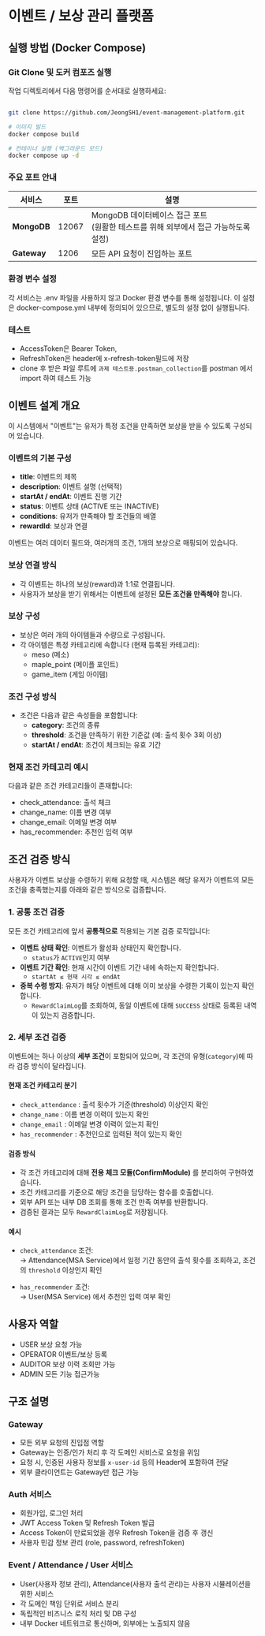 # 이벤트 / 보상 관리 플랫폼
## 실행 방법 (Docker Compose)

### Git Clone 및 도커 컴포즈 실행

작업 디렉토리에서 다음 명령어를 순서대로 실행하세요:

```bash

git clone https://github.com/JeongSH1/event-management-platform.git

# 이미지 빌드
docker compose build

# 컨테이너 실행 (백그라운드 모드)
docker compose up -d
```

### 주요 포트 안내

| 서비스       | 포트    | 설명                                                  |
|--------------|-------|-----------------------------------------------------|
| **MongoDB**  | 12067 | MongoDB 데이터베이스 접근 포트 <br/>(원활한 테스트를 위해 외부에서 접근 가능하도록 설정) |
| **Gateway**  | 1206  | 모든 API 요청이 진입하는 포트                                  |


### 환경 변수 설정
각 서비스는 .env 파일을 사용하지 않고 Docker 환경 변수를 통해 설정됩니다. 이 설정은 docker-compose.yml 내부에 정의되어 있으므로, 별도의 설정 없이 실행됩니다.

### 테스트

* AccessToken은 Bearer Token, 
* RefreshToken은 header에 x-refresh-token필드에 저장
* clone 후 받은 파일 루트에 `과제 테스트용.postman_collection`를 postman 에서 import 하여 테스트 가능

## 이벤트 설계 개요

이 시스템에서 "이벤트"는 유저가 특정 조건을 만족하면 보상을 받을 수 있도록 구성되어 있습니다.

### 이벤트의 기본 구성

- **title**: 이벤트의 제목
- **description**: 이벤트 설명 (선택적)
- **startAt / endAt**: 이벤트 진행 기간
- **status**: 이벤트 상태 (ACTIVE 또는 INACTIVE)
- **conditions**: 유저가 만족해야 할 조건들의 배열
- **rewardId**: 보상과 연결

이벤트는 여러 데이터 필드와, 여러개의 조건, 1개의 보상으로 매핑되어 있습니다.

### 보상 연결 방식
- 각 이벤트는 하나의 보상(reward)과 1:1로 연결됩니다.
- 사용자가 보상을 받기 위해서는 이벤트에 설정된 **모든 조건을 만족해야** 합니다.

### 보상 구성
- 보상은 여러 개의 아이템들과 수량으로 구성됩니다.
- 각 아이템은 특정 카테고리에 속합니다 (현재 등록된 카테고리):
    - meso (메소)
    - maple_point (메이플 포인트)
    - game_item (게임 아이템)

### 조건 구성 방식
- 조건은 다음과 같은 속성들을 포함합니다:
    - **category**: 조건의 종류
    - **threshold**: 조건을 만족하기 위한 기준값 (예: 출석 횟수 3회 이상)
    - **startAt / endAt**: 조건이 체크되는 유효 기간

### 현재 조건 카테고리 예시
다음과 같은 조건 카테고리들이 존재합니다:
- check_attendance: 출석 체크
- change_name: 이름 변경 여부
- change_email: 이메일 변경 여부
- has_recommender: 추천인 입력 여부

## 조건 검증 방식

사용자가 이벤트 보상을 수령하기 위해 요청할 때, 시스템은 해당 유저가 이벤트의 모든 조건을 충족했는지를 아래와 같은 방식으로 검증합니다.

### 1. 공통 조건 검증

모든 조건 카테고리에 앞서 **공통적으로** 적용되는 기본 검증 로직입니다:

- **이벤트 상태 확인**: 이벤트가 활성화 상태인지 확인합니다.
    - `status`가 `ACTIVE`인지 여부
- **이벤트 기간 확인**: 현재 시간이 이벤트 기간 내에 속하는지 확인합니다.
    - `startAt ≤ 현재 시각 ≤ endAt`
- **중복 수령 방지**: 유저가 해당 이벤트에 대해 이미 보상을 수령한 기록이 있는지 확인합니다.
    - `RewardClaimLog`를 조회하여, 동일 이벤트에 대해 `SUCCESS` 상태로 등록된 내역이 있는지 검증합니다.

### 2. 세부 조건 검증

이벤트에는 하나 이상의 **세부 조건**이 포함되어 있으며, 각 조건의 유형(`category`)에 따라 검증 방식이 달라집니다.

#### 현재 조건 카테고리 분기

- `check_attendance` : 출석 횟수가 기준(threshold) 이상인지 확인
- `change_name` : 이름 변경 이력이 있는지 확인
- `change_email` : 이메일 변경 이력이 있는지 확인
- `has_recommender` : 추천인으로 입력된 적이 있는지 확인

#### 검증 방식
- 각 조건 카테고리에 대해 **전용 체크 모듈(ConfirmModule)** 를 분리하여 구현하였습니다.
- 조건 카테고리를 기준으로 해당 조건을 담당하는 함수를 호출합니다.
- 외부 API 또는 내부 DB 조회를 통해 조건 만족 여부를 반환합니다.
- 검증된 결과는 모두 `RewardClaimLog`로 저장됩니다.

#### 예시

- `check_attendance` 조건:  
  → Attendance(MSA Service)에서 일정 기간 동안의 출석 횟수를 조회하고, 조건의 `threshold` 이상인지 확인

- `has_recommender` 조건:  
  → User(MSA Service) 에서 추천인 입력 여부 확인

## 사용자 역할
* USER 보상 요청 가능
* OPERATOR 이벤트/보상 등록
* AUDITOR 보상 이력 조회만 가능
* ADMIN 모든 기능 접근가능

## 구조 설명

### Gateway
- 모든 외부 요청의 진입점 역할
- Gateway는 인증/인가 처리 후 각 도메인 서비스로 요청을 위임
- 요청 시, 인증된 사용자 정보를 `x-user-id` 등의 Header에 포함하여 전달
- 외부 클라이언트는 Gateway만 접근 가능

### Auth 서비스
- 회원가입, 로그인 처리
- JWT Access Token 및 Refresh Token 발급
- Access Token이 만료되었을 경우 Refresh Token을 검증 후 갱신
- 사용자 민감 정보 관리 (role, password, refreshToken)

### Event  / Attendance / User 서비스
- User(사용자 정보 관리), Attendance(사용자 출석 관리)는 사용자 시뮬레이션을 위한 서비스
- 각 도메인 책임 단위로 서비스 분리
- 독립적인 비즈니스 로직 처리 및 DB 구성
- 내부 Docker 네트워크로 통신하며, 외부에는 노출되지 않음
